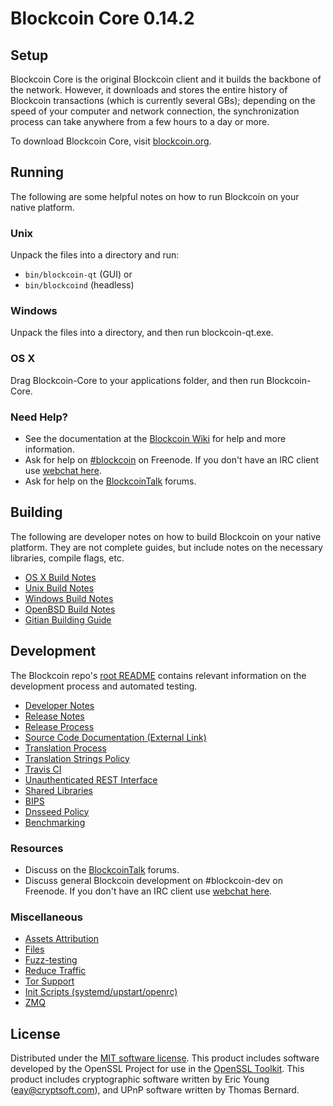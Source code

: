 Blockcoin Core 0.14.2
=====================

Setup
---------------------
Blockcoin Core is the original Blockcoin client and it builds the backbone of the network. However, it downloads and stores the entire history of Blockcoin transactions (which is currently several GBs); depending on the speed of your computer and network connection, the synchronization process can take anywhere from a few hours to a day or more.

To download Blockcoin Core, visit [blockcoin.org](https://blockcoin.org).

Running
---------------------
The following are some helpful notes on how to run Blockcoin on your native platform.

### Unix

Unpack the files into a directory and run:

- `bin/blockcoin-qt` (GUI) or
- `bin/blockcoind` (headless)

### Windows

Unpack the files into a directory, and then run blockcoin-qt.exe.

### OS X

Drag Blockcoin-Core to your applications folder, and then run Blockcoin-Core.

### Need Help?

* See the documentation at the [Blockcoin Wiki](https://blockcoin.info/)
for help and more information.
* Ask for help on [#blockcoin](http://webchat.freenode.net?channels=blockcoin) on Freenode. If you don't have an IRC client use [webchat here](http://webchat.freenode.net?channels=blockcoin).
* Ask for help on the [BlockcoinTalk](https://blockcointalk.io/) forums.

Building
---------------------
The following are developer notes on how to build Blockcoin on your native platform. They are not complete guides, but include notes on the necessary libraries, compile flags, etc.

- [OS X Build Notes](build-osx.md)
- [Unix Build Notes](build-unix.md)
- [Windows Build Notes](build-windows.md)
- [OpenBSD Build Notes](build-openbsd.md)
- [Gitian Building Guide](gitian-building.md)

Development
---------------------
The Blockcoin repo's [root README](/README.md) contains relevant information on the development process and automated testing.

- [Developer Notes](developer-notes.md)
- [Release Notes](release-notes.md)
- [Release Process](release-process.md)
- [Source Code Documentation (External Link)](https://dev.visucore.com/blockcoin/doxygen/)
- [Translation Process](translation_process.md)
- [Translation Strings Policy](translation_strings_policy.md)
- [Travis CI](travis-ci.md)
- [Unauthenticated REST Interface](REST-interface.md)
- [Shared Libraries](shared-libraries.md)
- [BIPS](bips.md)
- [Dnsseed Policy](dnsseed-policy.md)
- [Benchmarking](benchmarking.md)

### Resources
* Discuss on the [BlockcoinTalk](https://blockcointalk.io/) forums.
* Discuss general Blockcoin development on #blockcoin-dev on Freenode. If you don't have an IRC client use [webchat here](http://webchat.freenode.net/?channels=blockcoin-dev).

### Miscellaneous
- [Assets Attribution](assets-attribution.md)
- [Files](files.md)
- [Fuzz-testing](fuzzing.md)
- [Reduce Traffic](reduce-traffic.md)
- [Tor Support](tor.md)
- [Init Scripts (systemd/upstart/openrc)](init.md)
- [ZMQ](zmq.md)

License
---------------------
Distributed under the [MIT software license](/COPYING).
This product includes software developed by the OpenSSL Project for use in the [OpenSSL Toolkit](https://www.openssl.org/). This product includes
cryptographic software written by Eric Young ([eay@cryptsoft.com](mailto:eay@cryptsoft.com)), and UPnP software written by Thomas Bernard.
